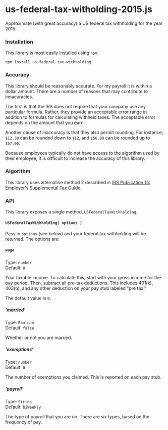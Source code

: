 # us-federal-tax-witholding-2015.js

Approximate (with great accuracy) a US federal tax withholding for the year 2015.

### Installation

This library is most easily installed using `npm`.

`npm install us-federal-tax-withholding`

### Accuracy

This library should be reasonably accurate. For my payroll it is within a dollar amount. There are a
number of reasons that may contribute to innacuracies.

The first is that the IRS does not require that your company use any particular formula. Rather, they
provide an acceptable error range in addition to formulas for calculating withheld taxes. The acceptable
error depends on the amount that you earn.

Another cause of inaccuracy is that they also permit rounding. For instance, `$12.30` can be rounded down
to `$12`, and `$56.98` can be rounded up to `$57.00`.

Because employees typically do not have access to the algorithm used by their employee, it is difficult
to increase the accuracy of this library.

### Algorithm

This library uses alternative method 2 described
in [IRS Publication 15: Employer's Supplemental Tax Guide](http://www.irs.gov/pub/irs-pdf/p15a.pdf).

### API

This library exposes a single method, `USFederalTaxWithholding`.

#### `USFederalTaxWithholding( options )`

Pass in `options` (see below) and your federal tax withholding will be returned. The options are:

##### `wage`  
Type: `number`  
Default: `0`

Your taxable income. To calculate this, start with your gross income for the pay period. Then,
subtract all pre-tax deductions. This includes 401(k), 403(b), and any other deduction on your
pay stub labeled "pre tax."

The default value is `0`.

##### 'married'  
Type: `Boolean`  
Default: `false`

Whether or not you are married.

##### 'exemptions'  
Type: `number`  
Default: `0`

The number of exemptions you claimed. This is reported on each pay stub.

##### 'payroll'  
Type: `String`  
Default: `biweekly`

The type of payroll that you are on. There are six types, based on the frequency of pay.